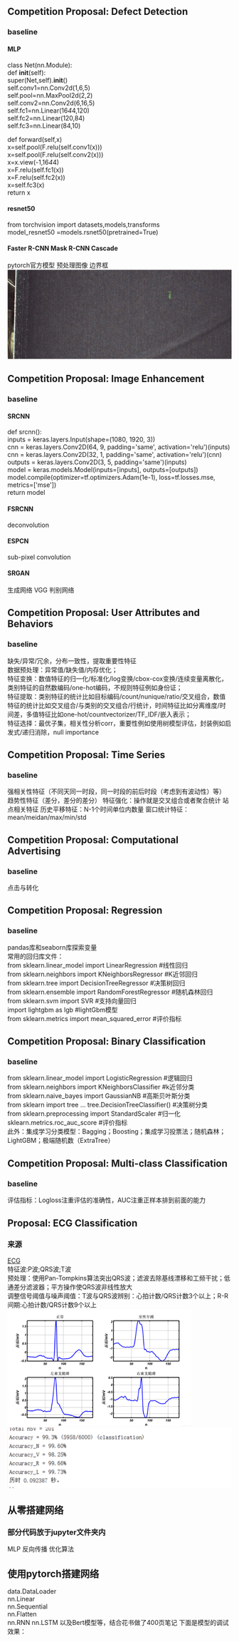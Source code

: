 ## Competition Proposal: Defect Detection
### baseline
#### MLP
class Net(nn.Module):  
def __init__(self):  
super(Net,self).__init__()  
self.conv1=nn.Conv2d(1,6,5)  
self.pool=nn.MaxPool2d(2,2)  
self.conv2=nn.Conv2d(6,16,5)  
self.fc1=nn.Linear(16*4*4,120)  
self.fc2=nn.Linear(120,84)  
self.fc3=nn.Linear(84,10)  

def forward(self,x)  
x=self.pool(F.relu(self.conv1(x)))  
x=self.pool(F.relu(self.conv2(x)))  
x=x.view(-1,16*4*4)  
x=F.relu(self.fc1(x))  
x=F.relu(self.fc2(x))  
x=self.fc3(x)  
return x  
#### resnet50
from torchvision import datasets,models,transforms  
model_resnet50 =models.rsnet50(pretrained=True)  
#### Faster R-CNN  Mask R-CNN  Cascade
pytorch官方模型    预处理图像    边界框   
![](<https://github.com/nanadongdongdong/ComputerVision/blob/main/ODimg/OD.png>)

## Competition Proposal: Image Enhancement
### baseline
#### SRCNN
def srcnn():  
    inputs = keras.layers.Input(shape=(1080, 1920, 3))   
    cnn = keras.layers.Conv2D(64, 9, padding='same', activation='relu')(inputs)  
    cnn = keras.layers.Conv2D(32, 1, padding='same', activation='relu')(cnn)  
    outputs = keras.layers.Conv2D(3, 5, padding='same')(inputs)  
    model = keras.models.Model(inputs=[inputs], outputs=[outputs])  
    model.compile(optimizer=tf.optimizers.Adam(1e-1), loss=tf.losses.mse, metrics=['mse'])  
return model  
#### FSRCNN 
deconvolution
#### ESPCN 
sub-pixel convolution
#### SRGAN
生成网络 VGG 判别网络

## Competition Proposal: User Attributes and Behaviors
### baseline
缺失/异常/冗余，分布一致性，提取重要性特征  
数据预处理：异常值/缺失值/内存优化；  
特征变换：数值特征的归一化/标准化/log变换/cbox-cox变换/连续变量离散化，类别特征的自然数编码/one-hot编码，不规则特征例如身份证；  
特征提取：类别特征的统计比如目标编码/count/nunique/ratio/交叉组合，数值特征的统计比如交叉组合/与类别的交叉组合/行统计，时间特征比如分离维度/时间差，多值特征比如one-hot/countvectorizer/TF_IDF/嵌入表示；  
特征选择：最优子集，相关性分析corr，重要性例如使用树模型评估，封装例如启发式/递归消除，null importance  

## Competition Proposal: Time Series
### baseline
强相关性特征（不同天同一时段，同一时段的前后时段（考虑到有波动性）等）
趋势性特征（差分，差分的差分）
特征强化：操作就是交叉组合或者聚合统计
站点相关特征
历史平移特征：N-1个时间单位内数量
窗口统计特征：mean/meidan/max/min/std

## Competition Proposal: Computational Advertising
### baseline
点击与转化

## Competition Proposal: Regression
### baseline
pandas库和seaborn库探索变量  
常用的回归库文件：  
from sklearn.linear_model import LinearRegression  #线性回归  
from sklearn.neighbors import KNeighborsRegressor  #K近邻回归  
from sklearn.tree import DecisionTreeRegressor     #决策树回归  
from sklearn.ensemble import RandomForestRegressor #随机森林回归  
from sklearn.svm import SVR  #支持向量回归  
import lightgbm as lgb #lightGbm模型  
from sklearn.metrics import mean_squared_error #评价指标  

## Competition Proposal: Binary Classification
### baseline
from sklearn.linear_model import LogisticRegression #逻辑回归  
from sklearn.neighbors import KNeighborsClassifier #k近邻分类  
from sklearn.naive_bayes import GaussianNB #高斯贝叶斯分类  
from sklearn import tree ... tree.DecisionTreeClassifier() #决策树分类  
from sklearn.preprocessing import StandardScaler #归一化  
sklearn.metrics.roc_auc_score #评价指标  
此外：集成学习分类模型：Bagging；Boosting；集成学习投票法；随机森林；LightGBM；极端随机数（ExtraTree） 

## Competition Proposal: Multi-class Classification
### baseline
评估指标：Logloss注重评估的准确性，AUC注重正样本排到前面的能力  

## Proposal: ECG Classification
### 来源  
[ECG](<https://blog.csdn.net/qq_15746879/article/details/80329711?spm=1001.2101.3001.6650.11&utm_medium=distribute.pc_relevant.none-task-blog-2%7Edefault%7ECTRLIST%7Edefault-11.pc_relevant_default&depth_1-utm_source=distribute.pc_relevant.none-task-blog-2%7Edefault%7ECTRLIST%7Edefault-11.pc_relevant_default&utm_relevant_index=17>)  
特征波:P波;QRS波;T波   
预处理：使用Pan-Tompkins算法突出QRS波；滤波去除基线漂移和工频干扰；低通差分滤波器；平方操作使QRS波非线性放大  
调整信号阈值与噪声阈值：T波与QRS波辨别：心拍计数/QRS计数3个以上；R-R间期:心拍计数/QRS计数9个以上  
![](<https://github.com/nanadongdongdong/ComputerVision/blob/main/ECGimg/ECG.png>)  
![](<https://github.com/nanadongdongdong/ComputerVision/blob/main/ECGimg/ECG1.png>)

## 从零搭建网络
### 部分代码放于jupyter文件夹内
MLP 反向传播 优化算法  

## 使用pytorch搭建网络
data.DataLoader  
nn.Linear  
nn.Sequential  
nn.Flatten  
nn.RNN
nn.LSTM
以及Bert模型等，结合花书做了400页笔记
下面是模型的调试效果：









